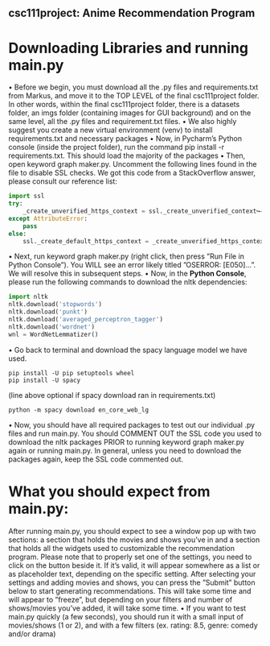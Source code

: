 ## csc111project: Anime Recommendation Program
# Downloading Libraries and running main.py
• Before we begin, you must download all the .py files and requirements.txt from Markus, and move it to the TOP LEVEL of the final csc111project folder. In other words, within the final csc111project folder, there is a datasets folder, an imgs folder (containing images for GUI background) and on the same level, all the .py files and requirement.txt files.
• We also highly suggest you create a new virtual environment (venv) to install requirements.txt and necessary packages
• Now, in Pycharm’s Python console (inside the project folder), run the command pip install -r requirements.txt. This should load the majority of the packages
• Then, open keyword graph maker.py. Uncomment the following lines found in the file to disable SSL checks. We got this code from a StackOverflow answer, please consult our reference list:
```python
import ssl
try:
    _create_unverified_https_context = ssl._create_unverified_context↪→
except AttributeError:
    pass
else:
    ssl._create_default_https_context = _create_unverified_https_context↪→
```
• Next, run keyword graph maker.py (right click, then press ”Run File in Python Console”). You WILL see an error likely titled ”OSERROR: [E050]...”. We will resolve this in subsequent steps.
• Now, in the **Python Console**, please run the following commands to download the nltk dependencies:
```python
import nltk
nltk.download('stopwords')
nltk.download('punkt')
nltk.download('averaged_perceptron_tagger')
nltk.download('wordnet')
wnl = WordNetLemmatizer()
```
• Go back to terminal and download the spacy language model we have used.
```pip
pip install -U pip setuptools wheel
pip install -U spacy
```
(line above optional if spacy download ran in requirements.txt)
```pip
python -m spacy download en_core_web_lg
```
• Now, you should have all required packages to test out our individual .py files and run main.py. You should COMMENT OUT the SSL code you used to download the nltk packages PRIOR to running keyword graph maker.py again or running main.py. In general, unless you need to download the packages again, keep the SSL code commented out.
# What you should expect from main.py:
After running main.py, you should expect to see a window pop up with two sections: a section that holds the movies and shows you’ve in and a section that holds all the widgets used to customizable the recommendation program. Please note that to properly set one of the settings, you need to click on the button beside it. If it’s valid, it will appear somewhere as a list or as placeholder text, depending on the specific setting. After selecting your settings and adding movies and shows, you can press the ”Submit” button below to start generating recommendations. This will take some time and will appear to ”freeze”, but depending on your filters and number of shows/movies you’ve added, it will take some time.
• If you want to test main.py quickly (a few seconds), you should run it with a small input of movies/shows (1 or 2), and with a few filters (ex. rating: 8.5, genre: comedy and/or drama)

